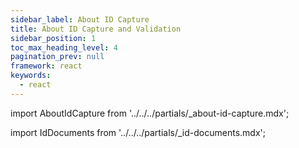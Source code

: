 ```yaml
---
sidebar_label: About ID Capture
title: About ID Capture and Validation
sidebar_position: 1
toc_max_heading_level: 4
pagination_prev: null
framework: react
keywords:
  - react
---
```


import AboutIdCapture from '../../../partials/_about-id-capture.mdx';

<AboutIdCapture/>

import IdDocuments from '../../../partials/_id-documents.mdx';

<IdDocuments/>